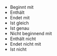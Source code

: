<!-- markdownlint-disable-file MD041 -->
* Beginnt mit
* Enthält
* Endet mit
* Ist gleich
* Ist genau
* Nicht beginnend mit
* Enthält nicht
* Endet nicht mit
* Ist nicht
